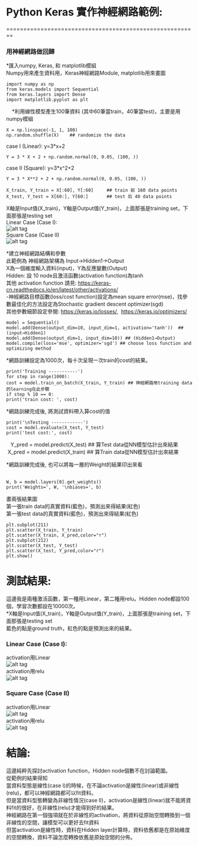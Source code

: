 # Python Keras 實作神經網路範例:
========================================================
### 用神經網路做回歸
*匯入numpy, Keras, 和 matplotlib模組 </br>
Numpy用來產生資料用，Keras神經網路Module, matplotlib用來畫圖

    import numpy as np
    from keras.models import Sequential
    from keras.layers import Dense
    import matplotlib.pyplot as plt
    
*利用線性模型產生100筆資料 (其中60筆當train，40筆當test)，主要是用numpy模組</br>



    X = np.linspace(-1, 1, 100)
    np.random.shuffle(X)    ## randomize the data

case I (Linear): y=3*x+2

    Y = 3 * X + 2 + np.random.normal(0, 0.05, (100, ))
    
case II (Square): y=3*x^2+2

    Y = 3 * X**2 + 2 + np.random.normal(0, 0.05, (100, ))
    
    X_train, Y_train = X[:60], Y[:60]     ## train 前 160 data points
    X_test, Y_test = X[60:], Y[60:]       ## test 后 40 data points

X軸是Input值(X_train)，Y軸是Output值(Y_train)，上面那張是training set，下面那張是testing set</br>
Linear Case (Case I): </br>
![alt tag](https://github.com/TommyHuang821/Note/blob/master/fig/RegressionCase_linear.png)</br>
Square Case (Case II)</br>
![alt tag](https://github.com/TommyHuang821/Note/blob/master/fig/RegressionCase_Square.png)</br>


*建立神經網路結構和參數</br>
此範例為 神經網路架構為 Input→Hidden1→Output</br>
X為一個維度輸入資料(input)，Y為反應變數(Output)</br>
Hidden: 設 10 node且激活函數(activation function)為tanh</br>
其他 activation function 請見: https://keras-cn.readthedocs.io/en/latest/other/activations/</br>
-神經網路目標函數(loss/cost function)設定為mean square error(mse)，找參數最佳化的方法設定為Stochastic gradient descent optimizer(sgd)</br>
其他參數細節設定參閱: https://keras.io/losses/,  https://keras.io/optimizers/</br>

    model = Sequential()
    model.add(Dense(output_dim=10, input_dim=1, activation='tanh'))  ## (input→Hidden1)
    model.add(Dense(output_dim=1, input_dim=10)) ## (Hidden1→Output)
    model.compile(loss='mse', optimizer='sgd') ## choose loss function and optimizing method

*網路訓練設定為1000次，每十次呈現一次train的cost的結果。</br>

    print('Training -----------')
    for step in range(1000):
    cost = model.train_on_batch(X_train, Y_train) ## 神經網路用training data的learning在此步驟
    if step % 10 == 0:
    print('train cost: ', cost)
            
*網路訓練完成後, 將測試資料帶入算cost的值</br>

    print('\nTesting ------------')
    cost = model.evaluate(X_test, Y_test)
    print('test cost:', cost)
    Y_pred = model.predict(X_test) ## 算Test data從NN模型估計出來結果
    X_pred = model.predict(X_train) ## 算Train data從NN模型估計出來結果

*網路訓練完成後, 也可以將每一層的Weight的結果印出來看</br>  

    W, b = model.layers[0].get_weights()
    print('Weights=', W, '\nbiases=', b)



畫兩張結果圖</br>
第一張train data的真實資料(藍色)，預測出來得結果(紅色)</br>
第一張test data的真實資料(藍色)，預測出來得結果(紅色)</br>

    plt.subplot(211)
    plt.scatter(X_train, Y_train)
    plt.scatter(X_train, X_pred,color="r")
    plt.subplot(212)
    plt.scatter(X_test, Y_test)
    plt.scatter(X_test, Y_pred,color="r")
    plt.show()
 
# 測試結果:</br>
這邊我是兩種激活函數，第一種用Linear，第二種用relu。Hidden node都設100個，學習次數都設在10000次。</br>
*X軸是Input值(X_train)，Y軸是Output值(Y_train)，上面那張是training set，下面那張是testing set</br>
藍色的點是ground truth，紅色的點是預測出來的結果。</br>
### Linear Case (Case I):</br>
activation用Linear</br>
![alt tag](https://github.com/TommyHuang821/Note/blob/master/fig/RegressionCase_linear_result_linear_10000.png)</br>
activation用relu</br>
![alt tag](https://github.com/TommyHuang821/Note/blob/master/fig/RegressionCase_linear_result_relu_10000.png)</br>

### Square Case (Case II)</br>
activation用Linear</br>
![alt tag](https://github.com/TommyHuang821/Note/blob/master/fig/RegressionCase_Square_result_linear.png)</br>
activation用relu</br>
![alt tag](https://github.com/TommyHuang821/Note/blob/master/fig/RegressionCase_Square_result_relu_10000.png)</br>

# 結論:
這邊純粹先探討activation function，Hidden node個數不在討論範圍。</br>
從範例的結果得知</br>
當資料型態是線性(case I)的時候，在不論activation是線性(linear)或非線性(relu)，都可以神經網路都可以fit資料。</br>
但是當資料型態轉變為非線性情況(case II)，activation是線性(linear)就不能將資料fit的很好，在非線性(relu)才能得到好的結果。</br>
神經網路在第一個強項就在於非線性的activation，將資料從原始空間轉換到一個非線性的空間，讓模型可以更好去fit資料</br>
但當activation是線性時，資料在Hidden layer計算時，資料依舊都是在原始維度的空間轉換，資料不論怎麼轉換依舊是原始空間的分佈。</br>



